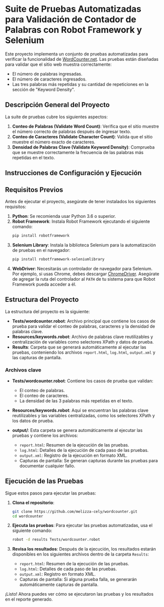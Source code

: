 # Suite de Pruebas Automatizadas para Validación de Contador de Palabras con Robot Framework y Selenium

Este proyecto implementa un conjunto de pruebas automatizadas para verificar la funcionalidad de [WordCounter.net](https://wordcounter.net/). Las pruebas están diseñadas para validar que el sitio web muestra correctamente:

- El número de palabras ingresadas.
- El número de caracteres ingresados.
- Las tres palabras más repetidas y su cantidad de repeticiones en la sección de "Keyword Density".

## Descripción General del Proyecto

La suite de pruebas cubre los siguientes aspectos:

1. **Conteo de Palabras (Validate Word Count)**: Verifica que el sitio muestre el número correcto de palabras después de ingresar texto.
2. **Conteo de Caracteres (Validate Character Count)**: Valida que el sitio muestre el número exacto de caracteres.
3. **Densidad de Palabras Clave (Validate Keyword Density)**: Comprueba que se muestre correctamente la frecuencia de las palabras más repetidas en el texto.

## Instrucciones de Configuración y Ejecución

## Requisitos Previos

Antes de ejecutar el proyecto, asegúrate de tener instalados los siguientes requisitos:

1. **Python**: Se recomienda usar Python 3.6 o superior.
2. **Robot Framework**: Instala Robot Framework ejecutando el siguiente comando:
    ```bash
    pip install robotframework
    ```
3. **Selenium Library**: Instala la biblioteca Selenium para la automatización de pruebas en el navegador:
    ```bash
    pip install robotframework-seleniumlibrary
    ```
4. **WebDriver**: Necesitarás un controlador de navegador para Selenium. Por ejemplo, si usas Chrome, debes descargar [ChromeDriver](https://googlechromelabs.github.io/chrome-for-testing/#stable/). Asegúrate de agregar la ruta del controlador al `PATH` de tu sistema para que Robot Framework pueda acceder a él.

## Estructura del Proyecto

La estructura del proyecto es la siguiente:

- **Tests/wordcounter.robot**: Archivo principal que contiene los casos de prueba para validar el conteo de palabras, caracteres y la densidad de palabras clave.
- **Resources/keywords.robot**: Archivo de palabras clave reutilizables y centralización de variables como selectores XPath y datos de prueba.
- **Results**: Carpeta que se generará automáticamente al ejecutar las pruebas, conteniendo los archivos `report.html`, `log.html`, `output.xml` y las capturas de pantalla.

### Archivos clave

- **Tests/wordcounter.robot**: Contiene los casos de prueba que validan:
  - El conteo de palabras.
  - El conteo de caracteres.
  - La densidad de las 3 palabras más repetidas en el texto.
  
- **Resources/keywords.robot**: Aquí se encuentran las palabras clave reutilizables y las variables centralizadas, como los selectores XPath y los datos de prueba.

- **output/**: Esta carpeta se genera automáticamente al ejecutar las pruebas y contiene los archivos:
  - `report.html`: Resumen de la ejecución de las pruebas.
  - `log.html`: Detalles de la ejecución de cada paso de las pruebas.
  - `output.xml`: Registro de la ejecución en formato XML.
  - Capturas de pantalla: Se generan capturas durante las pruebas para documentar cualquier fallo.

## Ejecución de las Pruebas

Sigue estos pasos para ejecutar las pruebas:

1. **Clona el repositorio**:
    ```bash
    git clone https://github.com/melizza-cely/wordcounter.git
    cd wordcounter
    ```

2. **Ejecuta las pruebas**:
    Para ejecutar las pruebas automatizadas, usa el siguiente comando:
    ```bash
    robot -d results Tests/wordcounter.robot
    ```

4. **Revisa los resultados**:
    Después de la ejecución, los resultados estarán disponibles en los siguientes archivos dentro de la carpeta `Results`:
    - `report.html`: Resumen de la ejecución de las pruebas.
    - `log.html`: Detalles de cada paso de las pruebas.
    - `output.xml`: Registro en formato XML.
    - Capturas de pantalla: Si alguna prueba falla, se generarán automáticamente capturas de pantalla.

¡Listo! Ahora puedes ver cómo se ejecutaron las pruebas y los resultados en el reporte generado.